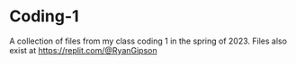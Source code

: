 # Coding-1
A collection of files from my class coding 1 in the spring of 2023. Files also exist at https://replit.com/@RyanGipson
